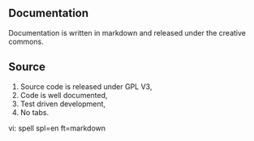 
Documentation
-------------

Documentation is written in markdown and released under the creative commons.


Source
------

1.  Source code is released under GPL V3,
2.  Code is well documented,
2.  Test driven development,
3.  No tabs.




vi: spell spl=en ft=markdown
